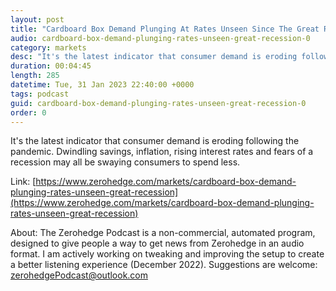 ```yaml
---
layout: post
title: "Cardboard Box Demand Plunging At Rates Unseen Since The Great Recession"
audio: cardboard-box-demand-plunging-rates-unseen-great-recession-0
category: markets
desc: "It's the latest indicator that consumer demand is eroding following the pandemic. Dwindling savings, inflation, rising interest rates and fears of a recession may all be swaying consumers to spend less. "
duration: 00:04:45
length: 285
datetime: Tue, 31 Jan 2023 22:40:00 +0000
tags: podcast
guid: cardboard-box-demand-plunging-rates-unseen-great-recession-0
order: 0
---
```

It's the latest indicator that consumer demand is eroding following the pandemic. Dwindling savings, inflation, rising interest rates and fears of a recession may all be swaying consumers to spend less. 

Link: [https://www.zerohedge.com/markets/cardboard-box-demand-plunging-rates-unseen-great-recession](https://www.zerohedge.com/markets/cardboard-box-demand-plunging-rates-unseen-great-recession)

About: The Zerohedge Podcast is a non-commercial, automated program, designed to give people a way to get news from Zerohedge in an audio format.  I am actively working on tweaking and improving the setup to create a better listening experience (December 2022).  Suggestions are welcome: [zerohedgePodcast@outlook.com](mailto:zerohedgePodcast@outlook.com)